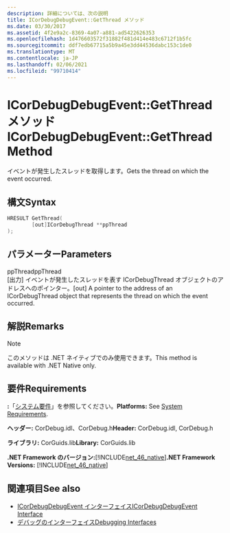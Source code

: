 ```yaml
---
description: 詳細については、次の説明
title: ICorDebugDebugEvent::GetThread メソッド
ms.date: 03/30/2017
ms.assetid: 4f2e9a2c-8369-4a07-a881-ad5422626353
ms.openlocfilehash: 1d476603572f31882f481d414e483c6712f1b5fc
ms.sourcegitcommit: ddf7edb67715a5b9a45e3dd44536dabc153c1de0
ms.translationtype: MT
ms.contentlocale: ja-JP
ms.lasthandoff: 02/06/2021
ms.locfileid: "99710414"
---
```

# <a name="icordebugdebugeventgetthread-method"></a><span data-ttu-id="74815-103">ICorDebugDebugEvent::GetThread メソッド</span><span class="sxs-lookup"><span data-stu-id="74815-103">ICorDebugDebugEvent::GetThread Method</span></span>

<span data-ttu-id="74815-104">イベントが発生したスレッドを取得します。</span><span class="sxs-lookup"><span data-stu-id="74815-104">Gets the thread on which the event occurred.</span></span>  
  
## <a name="syntax"></a><span data-ttu-id="74815-105">構文</span><span class="sxs-lookup"><span data-stu-id="74815-105">Syntax</span></span>  
  
```cpp  
HRESULT GetThread(  
        [out]ICorDebugThread **ppThread  
);  
```  
  
## <a name="parameters"></a><span data-ttu-id="74815-106">パラメーター</span><span class="sxs-lookup"><span data-stu-id="74815-106">Parameters</span></span>  

 <span data-ttu-id="74815-107">ppThread</span><span class="sxs-lookup"><span data-stu-id="74815-107">ppThread</span></span>  
 <span data-ttu-id="74815-108">[出力] イベントが発生したスレッドを表す ICorDebugThread オブジェクトのアドレスへのポインター。</span><span class="sxs-lookup"><span data-stu-id="74815-108">[out] A pointer to the address of an ICorDebugThread object that represents the thread on which the event occurred.</span></span>  
  
## <a name="remarks"></a><span data-ttu-id="74815-109">解説</span><span class="sxs-lookup"><span data-stu-id="74815-109">Remarks</span></span>  
  
> [!NOTE]
> <span data-ttu-id="74815-110">このメソッドは .NET ネイティブでのみ使用できます。</span><span class="sxs-lookup"><span data-stu-id="74815-110">This method is available with .NET Native only.</span></span>  
  
## <a name="requirements"></a><span data-ttu-id="74815-111">要件</span><span class="sxs-lookup"><span data-stu-id="74815-111">Requirements</span></span>  

 <span data-ttu-id="74815-112">**:**「[システム要件](../../get-started/system-requirements.md)」を参照してください。</span><span class="sxs-lookup"><span data-stu-id="74815-112">**Platforms:** See [System Requirements](../../get-started/system-requirements.md).</span></span>  
  
 <span data-ttu-id="74815-113">**ヘッダー:** CorDebug.idl、CorDebug.h</span><span class="sxs-lookup"><span data-stu-id="74815-113">**Header:** CorDebug.idl, CorDebug.h</span></span>  
  
 <span data-ttu-id="74815-114">**ライブラリ:** CorGuids.lib</span><span class="sxs-lookup"><span data-stu-id="74815-114">**Library:** CorGuids.lib</span></span>  
  
 <span data-ttu-id="74815-115">**.NET Framework のバージョン:**[!INCLUDE[net_46_native](../../../../includes/net-46-native-md.md)]</span><span class="sxs-lookup"><span data-stu-id="74815-115">**.NET Framework Versions:** [!INCLUDE[net_46_native](../../../../includes/net-46-native-md.md)]</span></span>  
  
## <a name="see-also"></a><span data-ttu-id="74815-116">関連項目</span><span class="sxs-lookup"><span data-stu-id="74815-116">See also</span></span>

- [<span data-ttu-id="74815-117">ICorDebugDebugEvent インターフェイス</span><span class="sxs-lookup"><span data-stu-id="74815-117">ICorDebugDebugEvent Interface</span></span>](icordebugdebugevent-interface.md)
- [<span data-ttu-id="74815-118">デバッグのインターフェイス</span><span class="sxs-lookup"><span data-stu-id="74815-118">Debugging Interfaces</span></span>](debugging-interfaces.md)
